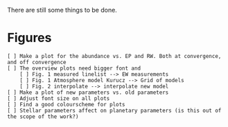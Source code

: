 There are still some things to be done.

# Figures

    [ ] Make a plot for the abundance vs. EP and RW. Both at convergence, and off convergence
    [ ] The overview plots need bigger font and
        [ ] Fig. 1 measured linelist --> EW measurements
        [ ] Fig. 1 Atmosphere model Kurucz --> Grid of models
        [ ] Fig. 2 interpolate --> interpolate new model
    [ ] Make a plot of new parameters vs. old parameters
    [ ] Adjust font size on all plots
    [ ] Find a good colourscheme for plots
    [ ] Stellar parameters affect on planetary parameters (is this out of the scope of the work?)
